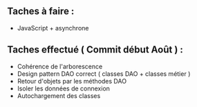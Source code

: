## Taches à faire :
 - JavaScript + asynchrone
## Taches effectué ( Commit début Août ) :
 - Cohérence de l'arborescence
 - Design pattern DAO correct ( classes DAO + classes métier )
 - Retour d'objets par les méthodes DAO
 - Isoler les données de connexion
 - Autochargement des classes
